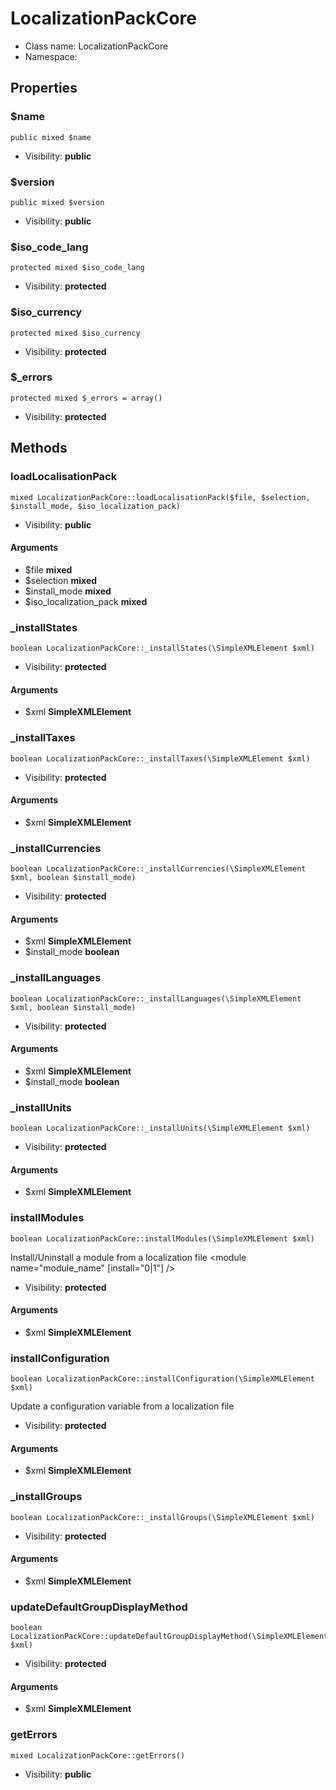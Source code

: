 LocalizationPackCore
===============






* Class name: LocalizationPackCore
* Namespace: 





Properties
----------


### $name

    public mixed $name





* Visibility: **public**


### $version

    public mixed $version





* Visibility: **public**


### $iso_code_lang

    protected mixed $iso_code_lang





* Visibility: **protected**


### $iso_currency

    protected mixed $iso_currency





* Visibility: **protected**


### $_errors

    protected mixed $_errors = array()





* Visibility: **protected**


Methods
-------


### loadLocalisationPack

    mixed LocalizationPackCore::loadLocalisationPack($file, $selection, $install_mode, $iso_localization_pack)





* Visibility: **public**


#### Arguments
* $file **mixed**
* $selection **mixed**
* $install_mode **mixed**
* $iso_localization_pack **mixed**



### _installStates

    boolean LocalizationPackCore::_installStates(\SimpleXMLElement $xml)





* Visibility: **protected**


#### Arguments
* $xml **SimpleXMLElement**



### _installTaxes

    boolean LocalizationPackCore::_installTaxes(\SimpleXMLElement $xml)





* Visibility: **protected**


#### Arguments
* $xml **SimpleXMLElement**



### _installCurrencies

    boolean LocalizationPackCore::_installCurrencies(\SimpleXMLElement $xml, boolean $install_mode)





* Visibility: **protected**


#### Arguments
* $xml **SimpleXMLElement**
* $install_mode **boolean**



### _installLanguages

    boolean LocalizationPackCore::_installLanguages(\SimpleXMLElement $xml, boolean $install_mode)





* Visibility: **protected**


#### Arguments
* $xml **SimpleXMLElement**
* $install_mode **boolean**



### _installUnits

    boolean LocalizationPackCore::_installUnits(\SimpleXMLElement $xml)





* Visibility: **protected**


#### Arguments
* $xml **SimpleXMLElement**



### installModules

    boolean LocalizationPackCore::installModules(\SimpleXMLElement $xml)

Install/Uninstall a module from a localization file
<modules>
<module name="module_name" [install="0|1"] />



* Visibility: **protected**


#### Arguments
* $xml **SimpleXMLElement**



### installConfiguration

    boolean LocalizationPackCore::installConfiguration(\SimpleXMLElement $xml)

Update a configuration variable from a localization file
<configuration>
<configuration name="variable_name" value="variable_value" />



* Visibility: **protected**


#### Arguments
* $xml **SimpleXMLElement**



### _installGroups

    boolean LocalizationPackCore::_installGroups(\SimpleXMLElement $xml)





* Visibility: **protected**


#### Arguments
* $xml **SimpleXMLElement**



### updateDefaultGroupDisplayMethod

    boolean LocalizationPackCore::updateDefaultGroupDisplayMethod(\SimpleXMLElement $xml)





* Visibility: **protected**


#### Arguments
* $xml **SimpleXMLElement**



### getErrors

    mixed LocalizationPackCore::getErrors()





* Visibility: **public**



